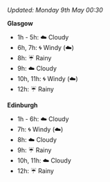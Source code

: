 *Updated: Monday 9th May 00:30*

**Glasgow**

* 1h - 5h: :cloud: Cloudy
* 6h, 7h: :cyclone: Windy (:cloud:)
* 8h: :umbrella: Rainy
* 9h: :cloud: Cloudy
* 10h, 11h: :cyclone: Windy (:cloud:)
* 12h: :umbrella: Rainy

**Edinburgh**

* 1h - 6h: :cloud: Cloudy
* 7h: :cyclone: Windy (:cloud:)
* 8h: :cloud: Cloudy
* 9h: :umbrella: Rainy
* 10h, 11h: :cloud: Cloudy
* 12h: :umbrella: Rainy
